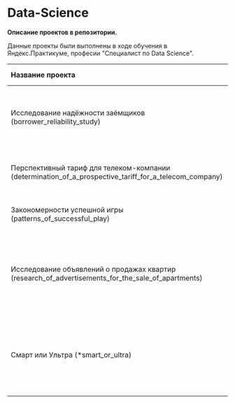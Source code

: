 # Data-Science

**Описание проектов в репозитории.**

Данные проекты были выполнены в ходе обучения в Яндекс.Практикуме, професии "Специалист по Data Science".


|Название проекта|Описание                                 |Используемые библиотеки|
|:---------------|:----------------------------------------|:----------------------|
|Исследование надёжности заёмщиков (borrower_reliability_study)|Нужно разобраться, влияет ли семейное положение и количество детей клиента на факт погашения кредита в срок|pandas, pymystem3, Mystem|
|Перспективный тариф для телеком-компании (determination_of_a_prospective_tariff_for_a_telecom_company)|Нужно проанализировать поведение клиентов и сделать вывод — какой тариф лучше|pandas,  numpy, scipy, matplotlibseaborn|
|Закономерности успешной игры (patterns_of_successful_play)|Нужно выявить определяющие успешность игры закономерности|pandas, numpy, scipy, matplotlib, seaborn|
|Исследование объявлений о продажах квартир (research_of_advertisements_for_the_sale_of_apartments)|Установить параметры, которые позволят построить автоматизированную систему для отслеживания аномалий и мошенническую деятельность|pandas, matplotlib, seaborn|
|Смарт или Ультра (*smart_or_ultra)|Нужно построить модель для задачи классификации, которая выберет подходящий тариф|pandas, numpy, random, sklearn.model_selection, sklearn.tree, sklearn.ensemble, sklearn.dummy, sklearn.linear_model, sklearn.metrics, sklearn.ensemble|

